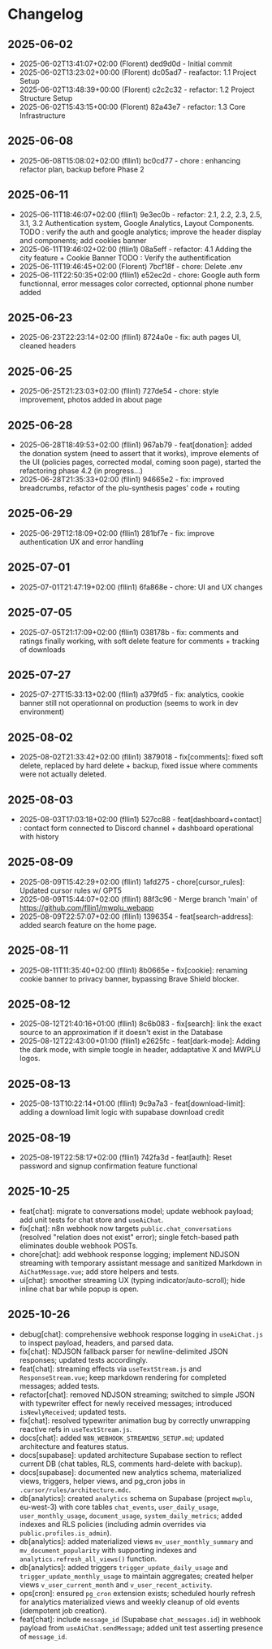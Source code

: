# Changelog

## 2025-06-02
- 2025-06-02T13:41:07+02:00 (Florent) ded9d0d - Initial commit
- 2025-06-02T13:23:02+00:00 (Florent) dc05ad7 - reafactor: 1.1  Project Setup
- 2025-06-02T13:48:39+00:00 (Florent) c2c2c32 - refactor: 1.2 Project Structure Setup
- 2025-06-02T15:43:15+00:00 (Florent) 82a43e7 - refactor: 1.3 Core Infrastructure

## 2025-06-08
- 2025-06-08T15:08:02+02:00 (fllin1) bc0cd77 - chore : enhancing refactor plan, backup before Phase 2

## 2025-06-11
- 2025-06-11T18:46:07+02:00 (fllin1) 9e3ec0b - refactor: 2.1, 2.2, 2.3, 2.5, 3.1, 3.2 Authentication system, Google Analytics, Layout Components. TODO : verify the auth and google analytics; improve the header display and components; add cookies banner
- 2025-06-11T19:46:02+02:00 (fllin1) 08a5eff - refactor: 4.1 Adding the city feature + Cookie Banner TODO : Verify the authentification
- 2025-06-11T19:46:45+02:00 (Florent) 7bcf18f - chore: Delete .env
- 2025-06-11T22:50:35+02:00 (fllin1) e52ec2d - chore: Google auth form functionnal, error messages color corrected, optionnal phone number added

## 2025-06-23
- 2025-06-23T22:23:14+02:00 (fllin1) 8724a0e - fix: auth pages UI, cleaned headers

## 2025-06-25
- 2025-06-25T21:23:03+02:00 (fllin1) 727de54 - chore: style improvement, photos added in about page

## 2025-06-28
- 2025-06-28T18:49:53+02:00 (fllin1) 967ab79 - feat[donation]: added the donation system (need to assert that it works), improve elements of the UI (policies pages, corrected modal, coming soon page), started the refactoring phase 4.2 (in progress...)
- 2025-06-28T21:35:33+02:00 (fllin1) 94665e2 - fix: improved breadcrumbs, refactor of the plu-synthesis pages' code + routing

## 2025-06-29
- 2025-06-29T12:18:09+02:00 (fllin1) 281bf7e - fix: improve authentication UX and error handling

## 2025-07-01
- 2025-07-01T21:47:19+02:00 (fllin1) 6fa868e - chore: UI and UX changes

## 2025-07-05
- 2025-07-05T21:17:09+02:00 (fllin1) 038178b - fix: comments and ratings finally working, with soft delete feature for comments + tracking of downloads

## 2025-07-27
- 2025-07-27T15:33:13+02:00 (fllin1) a379fd5 - fix: analytics, cookie banner still not operationnal on production (seems to work in dev environment)

## 2025-08-02
- 2025-08-02T21:33:42+02:00 (fllin1) 3879018 - fix[comments]: fixed soft delete, replaced by hard delete + backup, fixed issue where comments were not actually deleted.

## 2025-08-03
- 2025-08-03T17:03:18+02:00 (fllin1) 527cc88 - feat[dashboard+contact] : contact form connected to Discord channel + dashboard operational with history

## 2025-08-09
- 2025-08-09T15:42:29+02:00 (fllin1) 1afd275 - chore[cursor_rules]: Updated cursor rules w/ GPT5
- 2025-08-09T15:44:07+02:00 (fllin1) 88f3c96 - Merge branch 'main' of https://github.com/fllin1/mwplu_webapp
- 2025-08-09T22:57:07+02:00 (fllin1) 1396354 - feat[search-address]: added search feature on the home page.

## 2025-08-11
- 2025-08-11T11:35:40+02:00 (fllin1) 8b0665e - fix[cookie]: renaming cookie banner to privacy banner, bypassing Brave Shield blocker.

## 2025-08-12
- 2025-08-12T21:40:16+01:00 (fllin1) 8c6b083 - fix[search]: link the exact source to an approximation if it doesn't exist in the Database
- 2025-08-12T22:43:00+01:00 (fllin1) e2625fc - feat[dark-mode]: Adding the dark mode, with simple toogle in header, addaptative X and MWPLU logos.

## 2025-08-13
- 2025-08-13T10:22:14+01:00 (fllin1) 9c9a7a3 - feat[download-limit]: adding a download limit logic with supabase download credit

## 2025-08-19
- 2025-08-19T22:58:17+02:00 (fllin1) 742fa3d - feat[auth]: Reset password and signup confirmation feature functional
 
## 2025-10-25
- feat[chat]: migrate to conversations model; update webhook payload; add unit tests for chat store and `useAiChat`.
- fix[chat]: n8n webhook now targets `public.chat_conversations` (resolved "relation does not exist" error); single fetch-based path eliminates double webhook POSTs.
- chore[chat]: add webhook response logging; implement NDJSON streaming with temporary assistant message and sanitized Markdown in `AiChatMessage.vue`; add store helpers and tests.
- ui[chat]: smoother streaming UX (typing indicator/auto-scroll); hide inline chat bar while popup is open.

## 2025-10-26

- debug[chat]: comprehensive webhook response logging in `useAiChat.js` to inspect payload, headers, and parsed data.
- fix[chat]: NDJSON fallback parser for newline-delimited JSON responses; updated tests accordingly.
- feat[chat]: streaming effects via `useTextStream.js` and `ResponseStream.vue`; keep markdown rendering for completed messages; added tests.
- refactor[chat]: removed NDJSON streaming; switched to simple JSON with typewriter effect for newly received messages; introduced `isNewlyReceived`; updated tests.
- fix[chat]: resolved typewriter animation bug by correctly unwrapping reactive refs in `useTextStream.js`.
- docs[chat]: added `N8N_WEBHOOK_STREAMING_SETUP.md`; updated architecture and features status.
- docs[supabase]: updated architecture Supabase section to reflect current DB (chat tables, RLS, comments hard-delete with backup).
 - docs[supabase]: documented new analytics schema, materialized views, triggers, helper views, and pg_cron jobs in `.cursor/rules/architecture.mdc`.
- db[analytics]: created `analytics` schema on Supabase (project `mwplu`, eu-west-3) with core tables `chat_events`, `user_daily_usage`, `user_monthly_usage`, `document_usage`, `system_daily_metrics`; added indexes and RLS policies (including admin overrides via `public.profiles.is_admin`).
- db[analytics]: added materialized views `mv_user_monthly_summary` and `mv_document_popularity` with supporting indexes and `analytics.refresh_all_views()` function.
- db[analytics]: added triggers `trigger_update_daily_usage` and `trigger_update_monthly_usage` to maintain aggregates; created helper views `v_user_current_month` and `v_user_recent_activity`.
- ops[cron]: ensured `pg_cron` extension exists; scheduled hourly refresh for analytics materialized views and weekly cleanup of old events (idempotent job creation).
 - feat[chat]: include `message_id` (Supabase `chat_messages.id`) in webhook payload from `useAiChat.sendMessage`; added unit test asserting presence of `message_id`.

